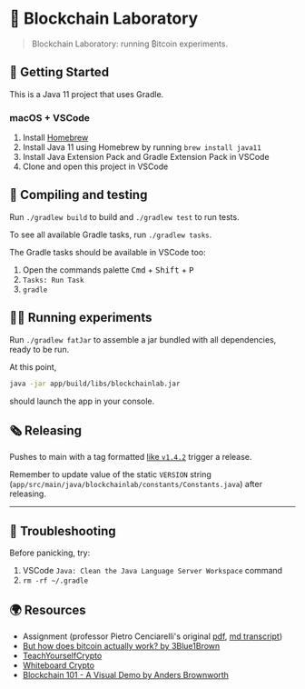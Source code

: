 # 🔬 Blockchain Laboratory

> Blockchain Laboratory: running ₿itcoin experiments.

## 🚦 Getting Started

This is a Java 11 project that uses Gradle.

### macOS + VSCode

1. Install [Homebrew](https://brew.sh)
2. Install Java 11 using Homebrew by running `brew install java11`
3. Install Java Extension Pack and Gradle Extension Pack in VSCode
4. Clone and open this project in VSCode

## 🧪 Compiling and testing

Run `./gradlew build` to build and `./gradlew test` to run tests.

To see all available Gradle tasks, run `./gradlew tasks`.

The Gradle tasks should be available in VSCode too:

1. Open the commands palette <kbd>Cmd</kbd> + <kbd>Shift</kbd> + <kbd>P</kbd>
2. `Tasks: Run Task`
3. `gradle`

## 🧑‍🔬 Running experiments

Run `./gradlew fatJar` to assemble a jar bundled with all dependencies, ready to be run.

At this point,

```bash
java -jar app/build/libs/blockchainlab.jar
```

should launch the app in your console.

## 🗞️ Releasing

Pushes to main with a tag formatted [like `v1.4.2`](https://youtu.be/_Ms1Z4xfqv4?t=1227) trigger a release.

Remember to update value of the static `VERSION` string (`app/src/main/java/blockchainlab/constants/Constants.java`) after releasing.

---

## 🫨 Troubleshooting

Before panicking, try:

1. VSCode `Java: Clean the Java Language Server Workspace` command
2. `rm -rf ~/.gradle`

## 🌍 Resources

- Assignment (professor Pietro Cenciarelli's original [pdf](./assignment.pdf), [md transcript](./assignment.md))
- [But how does bitcoin actually work? by 3Blue1Brown](https://youtu.be/bBC-nXj3Ng4)
- [TeachYourselfCrypto](https://teachyourselfcrypto.com)
- [Whiteboard Crypto](https://www.youtube.com/c/whiteboardcrypto)
- [Blockchain 101 - A Visual Demo by Anders Brownworth](https://youtu.be/_160oMzblY8)
